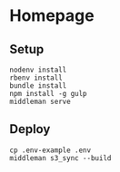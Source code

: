 # Homepage

## Setup

```shell
nodenv install
rbenv install
bundle install
npm install -g gulp
middleman serve
```

## Deploy

```shell
cp .env-example .env
middleman s3_sync --build
```

